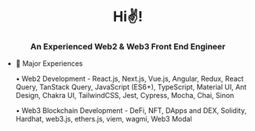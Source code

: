 <h1 align="center">Hi✌️!</h1>
<h3 align="center">An Experienced Web2 & Web3 Front End Engineer</h3>

<!-- <p align="left"> <img src="https://komarev.com/ghpvc/?username=smartguardianox&label=Profile%20views&color=0e75b6&style=flat" alt="smartguardianox" /> </p> -->

- 🌱 Major Experiences

  • Web2 Development - React.js, Next.js, Vue.js, Angular, Redux, React Query, TanStack Query, JavaScript (ES6+), TypeScript, Material UI, Ant Design, Chakra UI, TailwindCSS, Jest, Cypress, Mocha, Chai, Sinon

  • Web3 Blockchain Development - DeFi, NFT, DApps and DEX, Solidity, Hardhat, web3.js, ethers.js, viem, wagmi, Web3 Modal

<!-- <h3 align="left">Languages and Tools:</h3>
<p align="left"> <a href="https://developer.android.com" target="_blank"> <img src="https://raw.githubusercontent.com/devicons/devicon/master/icons/android/android-original-wordmark.svg" alt="android" width="40" height="40"/> </a> <a href="https://angular.io" target="_blank"> <img src="https://angular.io/assets/images/logos/angular/angular.svg" alt="angular" width="40" height="40"/> </a> <a href="https://aws.amazon.com" target="_blank"> <img src="https://raw.githubusercontent.com/devicons/devicon/master/icons/amazonwebservices/amazonwebservices-original-wordmark.svg" alt="aws" width="40" height="40"/> </a> <a href="https://www.chartjs.org" target="_blank"> <img src="https://www.chartjs.org/media/logo-title.svg" alt="chartjs" width="40" height="40"/> </a> <a href="https://www.w3schools.com/css/" target="_blank"> <img src="https://raw.githubusercontent.com/devicons/devicon/master/icons/css3/css3-original-wordmark.svg" alt="css3" width="40" height="40"/> </a> <a href="https://d3js.org/" target="_blank"> <img src="https://raw.githubusercontent.com/devicons/devicon/master/icons/d3js/d3js-original.svg" alt="d3js" width="40" height="40"/> </a> <a href="https://expressjs.com" target="_blank"> <img src="https://raw.githubusercontent.com/devicons/devicon/master/icons/express/express-original-wordmark.svg" alt="express" width="40" height="40"/> </a> <a href="https://firebase.google.com/" target="_blank"> <img src="https://www.vectorlogo.zone/logos/firebase/firebase-icon.svg" alt="firebase" width="40" height="40"/> </a> <a href="https://flask.palletsprojects.com/" target="_blank"> <img src="https://www.vectorlogo.zone/logos/pocoo_flask/pocoo_flask-icon.svg" alt="flask" width="40" height="40"/> </a> <a href="https://git-scm.com/" target="_blank"> <img src="https://www.vectorlogo.zone/logos/git-scm/git-scm-icon.svg" alt="git" width="40" height="40"/> </a> <a href="https://graphql.org" target="_blank"> <img src="https://www.vectorlogo.zone/logos/graphql/graphql-icon.svg" alt="graphql" width="40" height="40"/> </a> <a href="https://www.w3.org/html/" target="_blank"> <img src="https://raw.githubusercontent.com/devicons/devicon/master/icons/html5/html5-original-wordmark.svg" alt="html5" width="40" height="40"/> </a> <a href="https://developer.mozilla.org/en-US/docs/Web/JavaScript" target="_blank"> <img src="https://raw.githubusercontent.com/devicons/devicon/master/icons/javascript/javascript-original.svg" alt="javascript" width="40" height="40"/> </a> <a href="https://www.mongodb.com/" target="_blank"> <img src="https://raw.githubusercontent.com/devicons/devicon/master/icons/mongodb/mongodb-original-wordmark.svg" alt="mongodb" width="40" height="40"/> </a> <a href="https://nodejs.org" target="_blank"> <img src="https://raw.githubusercontent.com/devicons/devicon/master/icons/nodejs/nodejs-original-wordmark.svg" alt="nodejs" width="40" height="40"/> </a><a href="https://reactjs.org/" target="_blank"> <img src="https://raw.githubusercontent.com/devicons/devicon/master/icons/react/react-original-wordmark.svg" alt="react" width="40" height="40"/> </a> <a href="https://reactnative.dev/" target="_blank"> <img src="https://reactnative.dev/img/header_logo.svg" alt="reactnative" width="40" height="40"/> </a> <a href="https://www.typescriptlang.org/" target="_blank"> <img src="https://raw.githubusercontent.com/devicons/devicon/master/icons/typescript/typescript-original.svg" alt="typescript" width="40" height="40"/> </a> <a href="https://vuejs.org/" target="_blank"> <img src="https://raw.githubusercontent.com/devicons/devicon/master/icons/vuejs/vuejs-original-wordmark.svg" alt="vuejs" width="40" height="40"/> </a> </p> -->

<!-- <br>
<p align="center">
<p><img align="left" src="https://github-readme-stats.vercel.app/api/top-langs?username=smartguardianox&show_icons=true&locale=en&layout=compact&theme=chartreuse-dark" alt="ovi" /></p>
<p>&nbsp;<img align="right" src="https://github-readme-stats.vercel.app/api?username=smartguardianox&show_icons=true&locale=en&theme=chartreuse-dark" alt="ovi" width="410" /></p>
<br><br><br><br><br><br><br><br><br> -->

<!--   [![𝚝𝚛𝚘𝚙𝚑𝚢](https://github-profile-trophy.vercel.app/?username=smartguardianox&column=8&margin-w=15&margin-h=15&no-bg=true&no-frame=true&theme=juicyfresh)](https://github.com/smartguardianox) -->

<!-- <p align="center">
  <a>
    <img height="120" width="150" src="https://github.com/smartguardianox/smartguardianox/blob/main/left.png">
    <img align="center" src="https://github-readme-streak-stats.herokuapp.com/?user=smartguardianox&theme=dark&hide_border=true"/>
    <img height="120" width="150" src="https://github.com/smartguardianox/smartguardianox/blob/main/right.png">
  </a>
</p>

<br> -->

<!-- ![footer](https://github.com/smartguardianox/smartguardianox/blob/main/footer.jpg) -->

